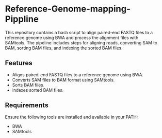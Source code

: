 # Reference-Genome-mapping-Pippline
This repository contains a bash script to align paired-end FASTQ files to a reference genome using BWA and process the alignment files with SAMtools. The pipeline includes steps for aligning reads, converting SAM to BAM, sorting BAM files, and indexing the sorted BAM files.

## Features

- Aligns paired-end FASTQ files to a reference genome using BWA.
- Converts SAM files to BAM format using SAMtools.
- Sorts BAM files.
- Indexes sorted BAM files.

## Requirements

Ensure the following tools are installed and available in your PATH:

- BWA
- SAMtools
